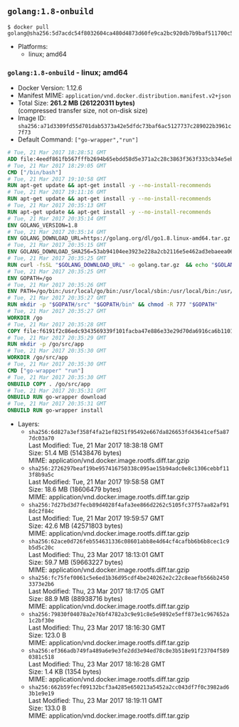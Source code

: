 ## `golang:1.8-onbuild`

```console
$ docker pull golang@sha256:5d7acdc54f8032604ca480d4873d60fe9ca2bc920db7b9baf511700c5ea02727
```

-	Platforms:
	-	linux; amd64

### `golang:1.8-onbuild` - linux; amd64

-	Docker Version: 1.12.6
-	Manifest MIME: `application/vnd.docker.distribution.manifest.v2+json`
-	Total Size: **261.2 MB (261220311 bytes)**  
	(compressed transfer size, not on-disk size)
-	Image ID: `sha256:a71d3309fd55d701dab5373a42e5dfdc73baf6ac5127737c289022b3961c7f73`
-	Default Command: `["go-wrapper","run"]`

```dockerfile
# Tue, 21 Mar 2017 18:28:51 GMT
ADD file:4eedf861fb567fffb2694b65ebdd58d5e371a2c28c3863f363f333cb34e5eb7b in / 
# Tue, 21 Mar 2017 18:29:05 GMT
CMD ["/bin/bash"]
# Tue, 21 Mar 2017 19:10:58 GMT
RUN apt-get update && apt-get install -y --no-install-recommends 		ca-certificates 		curl 		wget 	&& rm -rf /var/lib/apt/lists/*
# Tue, 21 Mar 2017 19:11:16 GMT
RUN apt-get update && apt-get install -y --no-install-recommends 		bzr 		git 		mercurial 		openssh-client 		subversion 				procps 	&& rm -rf /var/lib/apt/lists/*
# Tue, 21 Mar 2017 20:35:13 GMT
RUN apt-get update && apt-get install -y --no-install-recommends 		g++ 		gcc 		libc6-dev 		make 		pkg-config 	&& rm -rf /var/lib/apt/lists/*
# Tue, 21 Mar 2017 20:35:14 GMT
ENV GOLANG_VERSION=1.8
# Tue, 21 Mar 2017 20:35:14 GMT
ENV GOLANG_DOWNLOAD_URL=https://golang.org/dl/go1.8.linux-amd64.tar.gz
# Tue, 21 Mar 2017 20:35:15 GMT
ENV GOLANG_DOWNLOAD_SHA256=53ab94104ee3923e228a2cb2116e5e462ad3ebaeea06ff04463479d7f12d27ca
# Tue, 21 Mar 2017 20:35:25 GMT
RUN curl -fsSL "$GOLANG_DOWNLOAD_URL" -o golang.tar.gz 	&& echo "$GOLANG_DOWNLOAD_SHA256  golang.tar.gz" | sha256sum -c - 	&& tar -C /usr/local -xzf golang.tar.gz 	&& rm golang.tar.gz
# Tue, 21 Mar 2017 20:35:25 GMT
ENV GOPATH=/go
# Tue, 21 Mar 2017 20:35:26 GMT
ENV PATH=/go/bin:/usr/local/go/bin:/usr/local/sbin:/usr/local/bin:/usr/sbin:/usr/bin:/sbin:/bin
# Tue, 21 Mar 2017 20:35:27 GMT
RUN mkdir -p "$GOPATH/src" "$GOPATH/bin" && chmod -R 777 "$GOPATH"
# Tue, 21 Mar 2017 20:35:27 GMT
WORKDIR /go
# Tue, 21 Mar 2017 20:35:28 GMT
COPY file:f6191f2c86edc9343569339f101facba47e886e33e29d70da6916ca6b1101a53 in /usr/local/bin/ 
# Tue, 21 Mar 2017 20:35:29 GMT
RUN mkdir -p /go/src/app
# Tue, 21 Mar 2017 20:35:30 GMT
WORKDIR /go/src/app
# Tue, 21 Mar 2017 20:35:30 GMT
CMD ["go-wrapper" "run"]
# Tue, 21 Mar 2017 20:35:30 GMT
ONBUILD COPY . /go/src/app
# Tue, 21 Mar 2017 20:35:31 GMT
ONBUILD RUN go-wrapper download
# Tue, 21 Mar 2017 20:35:31 GMT
ONBUILD RUN go-wrapper install
```

-	Layers:
	-	`sha256:6d827a3ef358f4fa21ef8251f95492e667da826653fd43641cef5a877dc03a70`  
		Last Modified: Tue, 21 Mar 2017 18:38:18 GMT  
		Size: 51.4 MB (51438476 bytes)  
		MIME: application/vnd.docker.image.rootfs.diff.tar.gzip
	-	`sha256:2726297beaf19be957416750338c095ae15b94adc0e8c1306cebbf113f8b9a5c`  
		Last Modified: Tue, 21 Mar 2017 19:58:58 GMT  
		Size: 18.6 MB (18606479 bytes)  
		MIME: application/vnd.docker.image.rootfs.diff.tar.gzip
	-	`sha256:7d27bd3d7fecb89d4028f4afa3ee866d2262c5105fc37f57aa82af918dc2f84c`  
		Last Modified: Tue, 21 Mar 2017 19:59:57 GMT  
		Size: 42.6 MB (42571803 bytes)  
		MIME: application/vnd.docker.image.rootfs.diff.tar.gzip
	-	`sha256:62ace0d726feb554631336c08601abb8e4d64cf4cafbb6b6b8cec1c9b5d5c20c`  
		Last Modified: Thu, 23 Mar 2017 18:13:01 GMT  
		Size: 59.7 MB (59663227 bytes)  
		MIME: application/vnd.docker.image.rootfs.diff.tar.gzip
	-	`sha256:fc75fef0061c5e6ed1b36d95cdf4be240262e2c22c8eaefb566b24503373e2b6`  
		Last Modified: Thu, 23 Mar 2017 18:17:05 GMT  
		Size: 88.9 MB (88938716 bytes)  
		MIME: application/vnd.docker.image.rootfs.diff.tar.gzip
	-	`sha256:79830f04078a2e76bf4782a3c9e91c8e5e9892e5eff873e1c967652a1c2bf30e`  
		Last Modified: Thu, 23 Mar 2017 18:16:30 GMT  
		Size: 123.0 B  
		MIME: application/vnd.docker.image.rootfs.diff.tar.gzip
	-	`sha256:ef366adb749fa489a6e9e3fe2dd3e94ed78c8e3b518e91f23704f5890381c518`  
		Last Modified: Thu, 23 Mar 2017 18:16:28 GMT  
		Size: 1.4 KB (1354 bytes)  
		MIME: application/vnd.docker.image.rootfs.diff.tar.gzip
	-	`sha256:662b59fecf09132bcf3a4285e650213a5452a2cc043df7f0c3982ad63b1e9e19`  
		Last Modified: Thu, 23 Mar 2017 18:19:11 GMT  
		Size: 133.0 B  
		MIME: application/vnd.docker.image.rootfs.diff.tar.gzip
